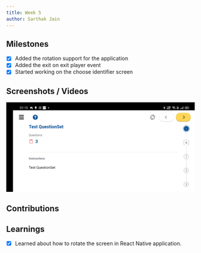 ```yaml
---
title: Week 5
author: Sarthak Jain
---
```


## Milestones

- [x] Added the rotation support for the application
- [x] Added the exit on exit player event
- [x] Started working on the choose identifier screen

## Screenshots / Videos

<img src="../assets/rotated_player.jpg" width="800px" />

## Contributions

## Learnings

- [x] Learned about how to rotate the screen in React Native application.
